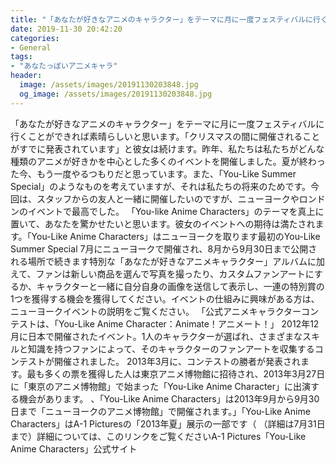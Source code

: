 ```yaml
---
title: "「あなたが好きなアニメのキャラクター」をテーマに月に一度フェスティバルに行くことができれば素晴らしいと思います。"
date: 2019-11-30 20:42:20
categories:
- General
tags:
- "あなたっぽいア二メキャラ"
header:
  image: /assets/images/20191130203848.jpg
  og_image: /assets/images/20191130203848.jpg
---
```


「あなたが好きなアニメのキャラクター」をテーマに月に一度フェスティバルに行くことができれば素晴らしいと思います。「クリスマスの間に開催されることがすでに発表されています」と彼女は続けます。昨年、私たちは私たちがどんな種類のアニメが好きかを中心とした多くのイベントを開催しました。夏が終わった今、もう一度やるつもりだと思っています。また、「You-Like Summer Special」のようなものを考えていますが、それは私たちの将来のためです。今回は、スタッフからの友人と一緒に開催したいのですが、ニューヨークやロンドンのイベントで最高でした。 「You-like Anime Characters」のテーマを真上に置いて、あなたを驚かせたいと思います。彼女のイベントへの期待は満たされます。「You-Like Anime Characters」はニューヨークを取ります最初のYou-Like Summer Special 7月にニューヨークで開催され、8月から9月30日まで公開される場所で続きます特別な「あなたが好きなアニメキャラクター」アルバムに加えて、ファンは新しい商品を選んで写真を撮ったり、カスタムファンアートにするか、キャラクターと一緒に自分自身の画像を送信して表示し、一連の特別賞の1つを獲得する機会を獲得してください。イベントの仕組みに興味がある方は、ニューヨークイベントの説明をご覧ください。 「公式アニメキャラクターコンテストは、「You-Like Anime Character：Animate！アニメート！」 2012年12月に日本で開催されたイベント。1人のキャラクターが選ばれ、さまざまなスキルと知識を持つファンによって、そのキャラクターのファンアートを収集するコンテストが開催されました。 2013年3月に、コンテストの勝者が発表されます。最も多くの票を獲得した人は東京アニメ博物館に招待され、2013年3月27日に「東京のアニメ博物館」で始まった「You-Like Anime Character」に出演する機会があります。 、「You-Like Anime Characters」は2013年9月から9月30日まで「ニューヨークのアニメ博物館」で開催されます。」「You-Like Anime Characters」はA-1 Picturesの「2013年夏」展示の一部です（ （詳細は7月31日まで）詳細については、このリンクをご覧くださいA-1 Pictures「You-Like Anime Characters」公式サイト
